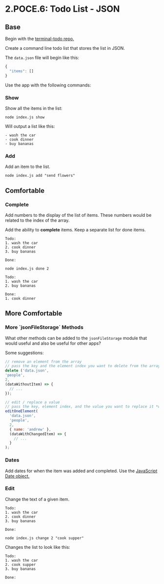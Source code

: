 # 2.POCE.6: Todo List - JSON

## Base

Begin with the [terminal-todo repo.](https://github.com/rocketacademy/terminal-todo-bootcamp)

Create a command line todo list that stores the list in JSON.

The `data.json` file will begin like this:

```javascript
{
  "items": []
}
```

Use the app with the following commands:

### Show

Show all the items in the list:

```text
node index.js show
```

Will output a list like this:

```text
- wash the car
- cook dinner
- buy bananas
```

### Add

Add an item to the list.

```text
node index.js add "send flowers"
```

## Comfortable

### Complete

Add numbers to the display of the list of items. These numbers would be related to the index of the array.

Add the ability to **complete** items. Keep a separate list for done items.

```text
Todo:
1. wash the car
2. cook dinner
3. buy bananas

Done:
```

```text
node index.js done 2
```

```text
Todo:
1. wash the car
2. buy bananas

Done:
1. cook dinner
```

## More Comfortable

### More \`jsonFileStorage\` Methods

What other methods can be added to the `jsonFileStorage` module that would useful and also be useful for other apps?

Some suggestions:

```javascript
// remove an element from the array
// pass the key and the element index you want to delete from the array
delete ('data.json',
'people',
2,
(dataWithoutItem) => {
  // ...
});

// edit / replace a value
// pass the key, element index, and the value you want to replace it *with*
editOneElement(
  'data.json',
  'people',
  2,
  { name: 'andrew' },
  (dataWithChangedItem) => {
    // ...
  }
);
```

### Dates

Add dates for when the item was added and completed. Use the [JavaScript Date object.](https://developer.mozilla.org/en-US/docs/Web/JavaScript/Reference/Global_Objects/Date)

### Edit

Change the text of a given item.

```text
Todo:
1. wash the car
2. cook dinner
3. buy bananas

Done:
```

```text
node index.js change 2 "cook supper"
```

Changes the list to look like this:

```text
Todo:
1. wash the car
2. cook supper
3. buy bananas

Done:
```

